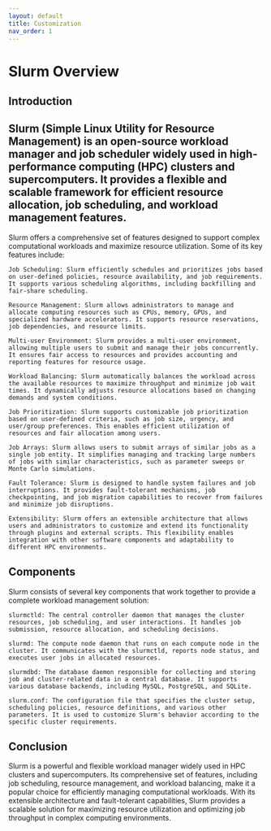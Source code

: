 ```yaml
---
layout: default
title: Customization
nav_order: 1
---
```

# Slurm Overview
## Introduction

## Slurm (Simple Linux Utility for Resource Management) is an open-source workload manager and job scheduler widely used in high-performance computing (HPC) clusters and supercomputers. It provides a flexible and scalable framework for efficient resource allocation, job scheduling, and workload management features.

Slurm offers a comprehensive set of features designed to support complex computational workloads and maximize resource utilization. Some of its key features include:

    Job Scheduling: Slurm efficiently schedules and prioritizes jobs based on user-defined policies, resource availability, and job requirements. It supports various scheduling algorithms, including backfilling and fair-share scheduling.

    Resource Management: Slurm allows administrators to manage and allocate computing resources such as CPUs, memory, GPUs, and specialized hardware accelerators. It supports resource reservations, job dependencies, and resource limits.

    Multi-user Environment: Slurm provides a multi-user environment, allowing multiple users to submit and manage their jobs concurrently. It ensures fair access to resources and provides accounting and reporting features for resource usage.

    Workload Balancing: Slurm automatically balances the workload across the available resources to maximize throughput and minimize job wait times. It dynamically adjusts resource allocations based on changing demands and system conditions.

    Job Prioritization: Slurm supports customizable job prioritization based on user-defined criteria, such as job size, urgency, and user/group preferences. This enables efficient utilization of resources and fair allocation among users.

    Job Arrays: Slurm allows users to submit arrays of similar jobs as a single job entity. It simplifies managing and tracking large numbers of jobs with similar characteristics, such as parameter sweeps or Monte Carlo simulations.

    Fault Tolerance: Slurm is designed to handle system failures and job interruptions. It provides fault-tolerant mechanisms, job checkpointing, and job migration capabilities to recover from failures and minimize job disruptions.

    Extensibility: Slurm offers an extensible architecture that allows users and administrators to customize and extend its functionality through plugins and external scripts. This flexibility enables integration with other software components and adaptability to different HPC environments.

## Components

Slurm consists of several key components that work together to provide a complete workload management solution:

    slurmctld: The central controller daemon that manages the cluster resources, job scheduling, and user interactions. It handles job submission, resource allocation, and scheduling decisions.

    slurmd: The compute node daemon that runs on each compute node in the cluster. It communicates with the slurmctld, reports node status, and executes user jobs in allocated resources.

    slurmdbd: The database daemon responsible for collecting and storing job and cluster-related data in a central database. It supports various database backends, including MySQL, PostgreSQL, and SQLite.

    slurm.conf: The configuration file that specifies the cluster setup, scheduling policies, resource definitions, and various other parameters. It is used to customize Slurm's behavior according to the specific cluster requirements.

## Conclusion

Slurm is a powerful and flexible workload manager widely used in HPC clusters and supercomputers. Its comprehensive set of features, including job scheduling, resource management, and workload balancing, make it a popular choice for efficiently managing computational workloads. With its extensible architecture and fault-tolerant capabilities, Slurm provides a scalable solution for maximizing resource utilization and optimizing job throughput in complex computing environments.


